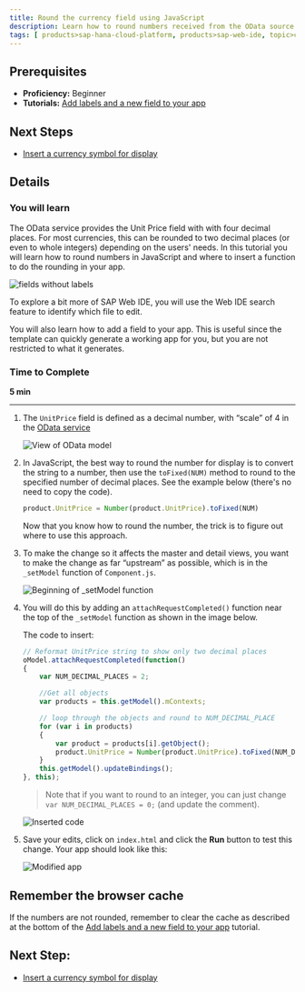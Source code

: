 ```yaml
---
title: Round the currency field using JavaScript
description: Learn how to round numbers received from the OData source using JavaScript.
tags: [ products>sap-hana-cloud-platform, products>sap-web-ide, topic>cloud, topic>html5, topic>mobile, topic>odata, tutorial>beginner ]
---
```


## Prerequisites
 - **Proficiency:** Beginner
 - **Tutorials:** [Add labels and a new field to your app](http://www.sap.com/developer/tutorials/hcp-webide-add-labels-field.html)

## Next Steps
 - [Insert a currency symbol for display](http://www.sap.com/developer/tutorials/hcp-webide-insert-currency-symbol.html)

## Details

### You will learn
The OData service provides the Unit Price field with with four decimal places. For most currencies, this can be rounded to two decimal places (or even to whole integers) depending on the users' needs. In this tutorial you will learn how to round numbers in JavaScript and where to insert a function to do the rounding in your app.

 ![fields without labels](https://raw.githubusercontent.com/SAPDocuments/Tutorials/master/tutorials/hcp-webide-round-currency/mob2-2_0.png)

To explore a bit more of SAP Web IDE, you will use the Web IDE search feature to identify which file to edit.

You will also learn how to add a field to your app. This is useful since the template can quickly generate a working app for you, but you are not restricted to what it generates.

### Time to Complete
**5 min**

---

1. The `UnitPrice` field is defined as a decimal number, with “scale” of 4 in the [OData service](http://services.odata.org/V2/Northwind/Northwind.svc/$metadata)

    ![View of OData model](https://raw.githubusercontent.com/SAPDocuments/Tutorials/master/tutorials/hcp-webide-round-currency/mob2-2_1.png)

2.  In JavaScript, the best way to round the number for display is to convert the string to a number, then use the `toFixed(NUM)` method to round to the specified number of decimal places. See the example below (there's no need to copy the code).

    ```javascript
    product.UnitPrice = Number(product.UnitPrice).toFixed(NUM)
    ```
    
    Now that you know how to round the number, the trick is to figure out where to use this approach.

3. To make the change so it affects the master and detail views, you want to make the change as far “upstream” as possible, which is in the `_setModel` function of `Component.js`.
    
    ![Beginning of `_setModel` function](https://raw.githubusercontent.com/SAPDocuments/Tutorials/master/tutorials/hcp-webide-round-currency/mob2-2_3.png)
    
4. You will do this by adding an `attachRequestCompleted()` function near the top of the `_setModel` function as shown in the image below.

    The code to insert:

    ```javascript
    // Reformat UnitPrice string to show only two decimal places
    oModel.attachRequestCompleted(function()
    {
        var NUM_DECIMAL_PLACES = 2;

        //Get all objects
        var products = this.getModel().mContexts;

        // loop through the objects and round to NUM_DECIMAL_PLACE
        for (var i in products)
        {
            var product = products[i].getObject();
            product.UnitPrice = Number(product.UnitPrice).toFixed(NUM_DECIMAL_PLACES);
        }
        this.getModel().updateBindings();
    }, this);
    ```
    >Note that if you want to round to an integer, you can just change  `var NUM_DECIMAL_PLACES = 0;` (and update the comment).

    ![Inserted code](https://raw.githubusercontent.com/SAPDocuments/Tutorials/master/tutorials/hcp-webide-round-currency/mob2-2_4.png)

5. Save your edits, click on `index.html` and click the **Run** button to test this change. Your app should look like this:

    ![Modified app](https://raw.githubusercontent.com/SAPDocuments/Tutorials/master/tutorials/hcp-webide-round-currency/mob2-2_5.png)

## Remember the browser cache
If the numbers are not rounded, remember to clear the cache as described at the bottom of the [Add labels and a new field to your app](http://www.sap.com/developer/tutorials/hcp-webide-add-labels-field.html) tutorial.

## Next Step:
 - [Insert a currency symbol for display](http://www.sap.com/developer/tutorials/hcp-webide-insert-currency-symbol.html)
